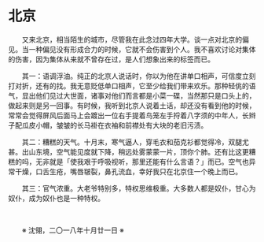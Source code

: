 # 北京

&emsp;&emsp;又来北京，相当陌生的城市，尽管我在此念过四年大学。谈一点对北京的偏见。当一种偏见没有形成合力的时候，它就不会伤害到个人。我不喜欢讨论对集体的伤害，因为集体从来就不曾存在过，是人们想象出来的标签而已。

&emsp;&emsp;其一：语调浮油。纯正的北京人说话时，你以为他在讲单口相声，可信度立刻打对折，还有的找。我无意贬低单口相声，它至少给我们带来欢乐。那种轻佻的语气，显出他们见过大世面，诸事对他们而言都是小菜一碟，当然那只是口头上的，做起来则是另一回事。有时候，我听到北京人说着土话，却还没有看到他的时候，常常会觉得屏风后面马上会踱出一位右手提着鸟笼左手捋着八字须的中年人，长辫子配瓜皮小帽，皱皱的长马褂在衣袖和前襟处有大块的老旧污渍。

&emsp;&emsp;其二：糟糕的天气。十月末，寒气逼人，穿毛衣和茄克衫都觉得冷，双腿尤甚。出山东境，空气能见度就下降，稍远处雾蒙蒙一片，顶你个肺。还有比这更糟糕的吗，无非就是「使我艰于呼吸视听，那里还能有什么言语？」而已。空气也异常干燥，口舌生疮，嘴唇皲裂，鼻孔流血，幸好我只在北京住一个晚上而已。

&emsp;&emsp;其三：官气浓重。大老爷特别多，特权思维极重。大多数人都是奴仆，甘心为奴仆，成为奴仆也是一种特权。

&emsp;&emsp;

&emsp;&emsp;※ 沈翎，二〇一八年十月廿一日 ※